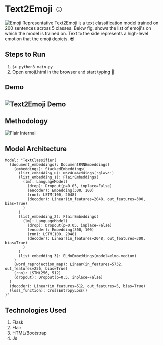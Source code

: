 # Text2Emoji :relaxed:
![Emoji Representative](https://twistedsifter.files.wordpress.com/2015/06/the-best-text-emoticons-on-a-single-page.jpg)
Text2Emoji is a text classification model trained on 200 sentences across 5 classes. Below fig. shows the list of emoji's on which the model is trained on. Text to the side represents a high-level emotion that the emoji depicts. :sunglasses:

## Steps to Run
1. `$> python3 main.py`
2. Open emoji.html in the browser and start typing :speech_balloon:

## Demo
![Text2Emoji Demo](https://github.com/prakhar21/Text2Emoji/blob/master/demo.gif)
-

## Methodology
![Flair Internal](https://github.com/prakhar21/Text2Emoji/blob/master/flair_internal1.png)


## Model Architecture
```
Model: "TextClassifier(
  (document_embeddings): DocumentRNNEmbeddings(
    (embeddings): StackedEmbeddings(
      (list_embedding_0): WordEmbeddings('glove')
      (list_embedding_1): FlairEmbeddings(
        (lm): LanguageModel(
          (drop): Dropout(p=0.05, inplace=False)
          (encoder): Embedding(300, 100)
          (rnn): LSTM(100, 2048)
          (decoder): Linear(in_features=2048, out_features=300, bias=True)
        )
      )
      (list_embedding_2): FlairEmbeddings(
        (lm): LanguageModel(
          (drop): Dropout(p=0.05, inplace=False)
          (encoder): Embedding(300, 100)
          (rnn): LSTM(100, 2048)
          (decoder): Linear(in_features=2048, out_features=300, bias=True)
        )
      )
      (list_embedding_3): ELMoEmbeddings(model=elmo-medium)
    )
    (word_reprojection_map): Linear(in_features=5732, out_features=256, bias=True)
    (rnn): LSTM(256, 512)
    (dropout): Dropout(p=0.5, inplace=False)
  )
  (decoder): Linear(in_features=512, out_features=5, bias=True)
  (loss_function): CrossEntropyLoss()
)"
```

## Technologies Used
1. Flask
2. Flair
3. HTML/Bootstrap
4. Js

